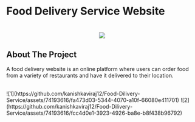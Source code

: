 # Food Delivery Service Website

<h1 align="center">
    <img src="https://readme-typing-svg.herokuapp.com/?font=Righteous&size=35&center=true&vCenter=true&width=500&height=70&duration=4000&lines=Hi+There!+👋;+Scroll+To+Bottom!;" />
</h1>

## About The Project
<p>A food delivery website is an online platform where users can order food from a variety of restaurants and have it delivered to their location.</p> <br>
![1](https://github.com/kanishkaviraj12/Food-Dilivery-Service/assets/74193616/fa473d03-5344-4070-a10f-66080e411701)
![2](https://github.com/kanishkaviraj12/Food-Dilivery-Service/assets/74193616/fcc4d0e1-3923-4926-ba8e-b8f438b96792)
